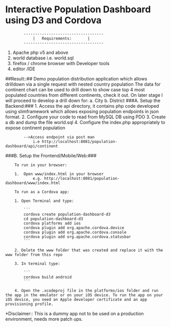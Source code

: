 # Interactive Population Dashboard using D3 and Cordova #
			-----------------------------------
				|	Requirements:		|
			-----------------------------------
			
 1. Apache php v5 and above
 2. world database i.e. world.sql
 3. firefox / chrome browser with Developer tools
 4. editor /IDE

##Result::## 
	Demo population distribution application which allows drilldown via a single request with nested country population
			The data for continent chart can be used to drill down to show case top 4 most populated countries from different continents, check it out.
			On later stage I will proceed to develop a drill down for:
				a.	City
				b.	District
 ###A. Setup the Backend:###
		1. Access the api directory, it contains php code developed using slimframework which allows exposing population endpoints in json format.
		2. Configure your code to read from MySQL DB using PDO
		3. Create a db and dump the file world.sql
		4. Configure the index.php appropriately to expose continent population
		
			-->Access endpoint via post man
				i.e http://localhost:8081/population-dashboard/api/continent
		
###B. Setup the Frontend/Mobile/Web:###

		To run in your browser:

		1.	Open www/index.html in your browser
				e.g. http://localhost:8081/population-dashboard/www/index.html

		To run as a Cordova app:

		1. Open Terminal and type:

			```
			cordova create population-dashboard-d3
			cd population-dashboard-d3
			cordova platforms add ios
			cordova plugin add org.apache.cordova.device
			cordova plugin add org.apache.cordova.console
			cordova plugin add org.apache.cordova.statusbar
			```

		2. Delete the www folder that was created and replace it with the www folder from this repo

		3. In terminal type:

			```
			cordova build android
			```

		4. Open the .xcodeproj file in the platforms/ios folder and run the app in the emulator or on your iOS device. To run the app on your iOS device, you need an Apple developer certificate and an app provisioning profile.

*Disclaimer:: This is a dummy app not to be used on a production environment, needs more patch ups.

